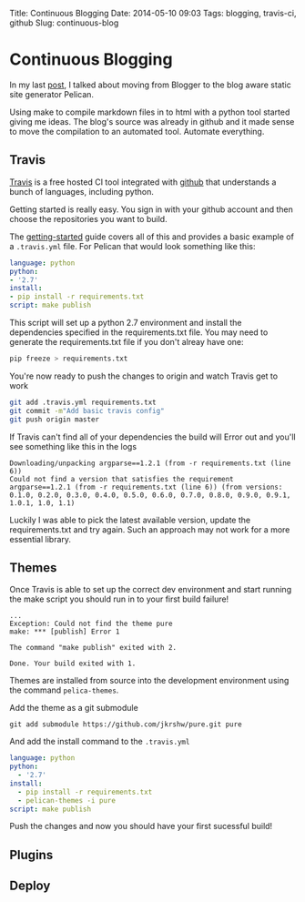 Title: Continuous Blogging
Date: 2014-05-10 09:03
Tags: blogging, travis-ci, github
Slug: continuous-blog

Continuous Blogging
===================

In my last [post](http://jessek.co.nz/2014/05/pelican-static-blog.html), I talked about moving from Blogger to the blog aware static site generator Pelican.

Using make to compile markdown files in to html with a python tool started giving me ideas. The blog's source was already in github and it made sense to move the compilation to an automated tool. Automate everything.

Travis
------

[Travis](https://travis-ci.org/) is a free hosted CI tool integrated with [github](https://github.com/) that understands a bunch of languages, including python.

Getting started is really easy. You sign in with your github account and then choose the repositories you want to build.

The [getting-started](http://docs.travis-ci.com/user/getting-started/) guide covers all of this and provides a basic example of a ```.travis.yml``` file. For Pelican that would look something like this:

```yaml
language: python
python:
- '2.7'
install:
- pip install -r requirements.txt
script: make publish
```

This script will set up a python 2.7 environment and install the dependencies specified in the requirements.txt file. You may need to generate the requirements.txt file if you don't alreay have one: 

```bash
pip freeze > requirements.txt
```

You're now ready to push the changes to origin and watch Travis get to work

```bash
git add .travis.yml requirements.txt
git commit -m"Add basic travis config"
git push origin master
```

If Travis can't find all of your dependencies the build will Error out and you'll see something like this in the logs

```
Downloading/unpacking argparse==1.2.1 (from -r requirements.txt (line 6))
Could not find a version that satisfies the requirement argparse==1.2.1 (from -r requirements.txt (line 6)) (from versions: 0.1.0, 0.2.0, 0.3.0, 0.4.0, 0.5.0, 0.6.0, 0.7.0, 0.8.0, 0.9.0, 0.9.1, 1.0.1, 1.0, 1.1)
```

Luckily I was able to pick the latest available version, update the requirements.txt and try again. Such an approach may not work for a more essential library.

Themes
------

Once Travis is able to set up the correct dev environment and start running the make script you should run in to your first build failure!

```
...
Exception: Could not find the theme pure
make: *** [publish] Error 1

The command "make publish" exited with 2.

Done. Your build exited with 1.
```

Themes are installed from source into the development environment using the command ```pelica-themes```.

Add the theme as a git submodule

```
git add submodule https://github.com/jkrshw/pure.git pure
```

And add the install command to the ```.travis.yml```

```yaml
language: python
python:
  - '2.7'
install:
  - pip install -r requirements.txt
  - pelican-themes -i pure
script: make publish
```

Push the changes and now you should have your first sucessful build!


Plugins
-------

Deploy
------